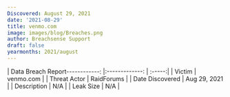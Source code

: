 ```yaml
---
Discovered: August 29, 2021
date: '2021-08-29'
title: venmo.com
image: images/blog/Breaches.png
author: Breachsense Support
draft: false
yearmonths: 2021/august
---
```


| Data Breach Report------------:   |:-------------:    | :-----:|
| Victim    | venmo.com      | 
| Threat Actor    | RaidForums      | 
| Date Discovered    | Aug 29, 2021      | 
| Description    | N/A      | 
| Leak Size    | N/A      | 

